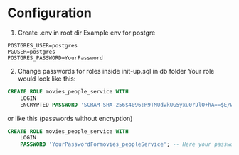 # Configuration
1.  Create .env in root dir
Example env for postgre
```env
POSTGRES_USER=postgres
PGUSER=postgres
POSTGRES_PASSWORD=YourPassword
```	
2. Change passwords for roles inside init-up.sql in db folder
Your role would look like this:
```sql
CREATE ROLE movies_people_service WITH
    LOGIN
    ENCRYPTED PASSWORD 'SCRAM-SHA-256$4096:R9TMUdvkUG5yxu0rJlO+hA==$E/WRNMfl6SWK9xreXN8rfIkJjpQhWO8pd+8t2kx12D0=:sCS47DCNVIZYhoue/BReTE0ZhVRXMGszsnnHexVwOU=';  -- Here your password for movies people service
```
or like this (passwords without encryption)
```sql
CREATE ROLE movies_people_service WITH
    LOGIN
    PASSWORD 'YourPasswordFormovies_peopleService'; -- Here your password for movies people service
```